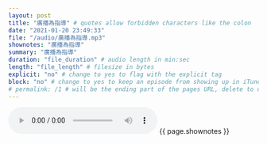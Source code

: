 ```yaml
---
layout: post
title: "廣播為指導" # quotes allow forbidden characters like the colon
date: "2021-01-20 23:49:33"
file: "/audio/廣播為指導.mp3"
shownotes: "廣播為指導"
summary: "廣播為指導"
duration: "file_duration" # audio length in min:sec
length: "file_length" # filesize in bytes
explicit: "no" # change to yes to flag with the explicit tag
block: "no" # change to yes to keep an episode from showing up in iTunes
# permalink: /1 # will be the ending part of the pages URL, delete to default to the title
---
```


<audio controls>
<source src="{{site.url}}{{site.baseurl}}{{ page.file }}" type="audio/x-mp3">
Your browser does not support the audio element.
</audio>
{{ page.shownotes }}
